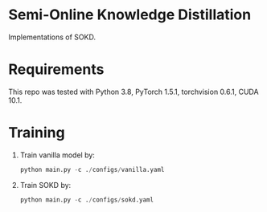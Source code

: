 # Semi-Online Knowledge Distillation

Implementations of SOKD.



# Requirements

This repo was tested with Python 3.8, PyTorch 1.5.1, torchvision 0.6.1, CUDA 10.1.

# Training

1. Train vanilla model by:

   ```python
   python main.py -c ./configs/vanilla.yaml
   ```

2. Train SOKD by:

   ```python
   python main.py -c ./configs/sokd.yaml
   ```

   

